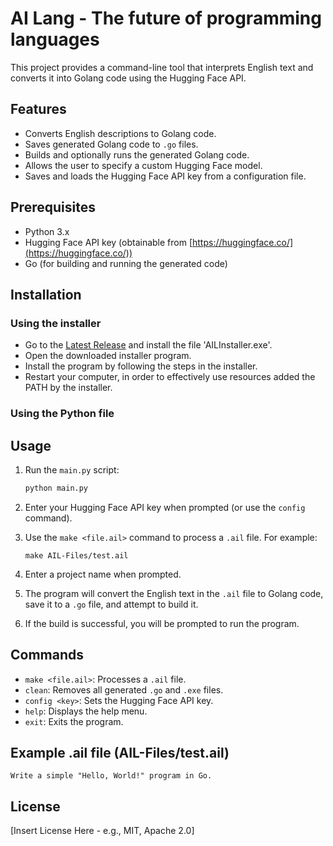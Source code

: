 # AI Lang - The future of programming languages

This project provides a command-line tool that interprets English text and converts it into Golang code using the Hugging Face API.

## Features

*   Converts English descriptions to Golang code.
*   Saves generated Golang code to `.go` files.
*   Builds and optionally runs the generated Golang code.
*   Allows the user to specify a custom Hugging Face model.
*   Saves and loads the Hugging Face API key from a configuration file.

## Prerequisites

*   Python 3.x
*   Hugging Face API key (obtainable from [https://huggingface.co/](https://huggingface.co/))
*   Go (for building and running the generated code)

## Installation

### Using the installer

*   Go to the [Latest Release](https://github.com/zephyr-programming/AI-Lang/releases/tag/Installer) and install the file 'AILInstaller.exe'.
*   Open the downloaded installer program.
*   Install the program by following the steps in the installer.
*   Restart your computer, in order to effectively use resources added the PATH by the installer.

### Using the Python file

## Usage

1.  Run the `main.py` script:

    ```bash
    python main.py
    ```

2.  Enter your Hugging Face API key when prompted (or use the `config` command).
3.  Use the `make <file.ail>` command to process a `.ail` file.  For example:

    ```
    make AIL-Files/test.ail
    ```

4.  Enter a project name when prompted.
5.  The program will convert the English text in the `.ail` file to Golang code, save it to a `.go` file, and attempt to build it.
6.  If the build is successful, you will be prompted to run the program.

## Commands

*   `make <file.ail>`: Processes a `.ail` file.
*   `clean`: Removes all generated `.go` and `.exe` files.
*   `config <key>`: Sets the Hugging Face API key.
*   `help`: Displays the help menu.
*   `exit`: Exits the program.

## Example .ail file (AIL-Files/test.ail)

```
Write a simple "Hello, World!" program in Go.
```

## License

[Insert License Here - e.g., MIT, Apache 2.0]
